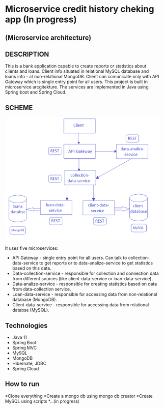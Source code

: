 Microservice credit history cheking app (In progress)
=====================================================

(Microservice architecture)
---------------------------

DESCRIPTION
-----------

This is a bank application capable to create reports or statistics about clients and loans. Client info situated in relational MySQL database and loans info - at non-relational MongoDB. Client can comunicate only with API Gateway which is single entry point for all users. This project is built in microservice arcgitekture. The services are implemented in Java using Spring boot and Spring Cloud.

SCHEME
-------
<p align="center">
  <a href ="##"><img alt="spring_vue" src="https://github.com/artsiomandryianau/credit-history-checking-app/blob/master/images/scheme.png"></a></p>
  
It uses five microservices:
- API Gateway - single entry point for all users. Can talk to collection-data-service to get reports or to data-analize-service to get statistics based on this data.
- Data-collection-service - responsible for collection and connection data from different sources (like client-data-service or loan-data-service).
- Data-analize-service - responsible for creating statistics based on data from data-collection service.
- Loan-data-service - responsible for accessing data from non-relational database (MongoDB).
- Client-data-service - responsible for accessing data from relational databse (MySQL).

Technologies
------------
- Java 11
- Spring Boot
- Spring MVC
- MySQL
- MongoDB
- Hibernate, JDBC
- Spring Cloud

How to run
----------
*Clone everything
*Create a mongo db using mongo db creator
*Create MySQL using scripts
*...(in progress)
